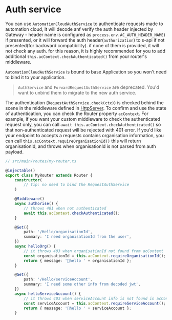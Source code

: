 # Auth service

You can use `AutomationCloudAuthService` to authenticate requests made to automation cloud, It will decode anf verify the auth header injected by Gateway - header name is configured as `process.env.AC_AUTH_HEADER_NAME`) if presented, or it will forward the auth header(`authorization`) to s-api if not presented(for backward compatibility). if none of them is provided, it will not check any auth. for this reason, it is highly recommended for you to add additional `this.acContext.checkAuthenticated()` from your router's middleware.

`AutomationCloudAuthService` is bound to base Application so you won't need to bind it to your application.

> `AuthService` and `ForwardRequestAuthService` are deprecated. You'd want to unbind them to migrate to the new auth service.

The authentication (`RequestAuthService.check(ctx)`) is checked behind the scene in the middleware defined in [HttpServer](../src/main/http.ts). To confirm and use the state of authentication, you can check the Router property `acContext`. For example, if you want your custom middleware to check the authenticated request only, you can call `await this.acContext.checkAuthenticated()` so that non-authenticated request will be rejected with 401 error. If you'd like your endpoint to accepts a requests contains organisation information, you can call `this.acContext.requireOrganisationId()` this will return organisationId, and throws when organisationId is not parsed from auth payload.


```ts
// src/main/routes/my-router.ts

@injectable()
export class MyRouter extends Router {
    constructor(
        // tip: no need to bind the RequestAuthService
    )

    @Middleware()
    async authorise() {
        // throws 401 when not authenticated
        await this.acContext.checkAuthenticated();
    }

    @Get({
        path: '/Hello/organisationId',
        summary: 'I need organisationId from the user',
    })
    async helloOrg() {
        // it throws 403 when organisationId not found from acContext
        const organisationId = this.acContext.requireOrganisationId();
        return { message: '👋hello ' + organisationId };
    }

    @Get({
        path: '/Hello/serviceAccount',
        summary: 'I need some other info from decoded jwt',
    })
    async helloServiceAccount() {
        // it throws 403 when serviceAccount info is not found in acContext
        const serviceAccount = this.acContext.requireServiceAccount();
        return { message: '👋hello ' + serviceAccount };
    }
```

